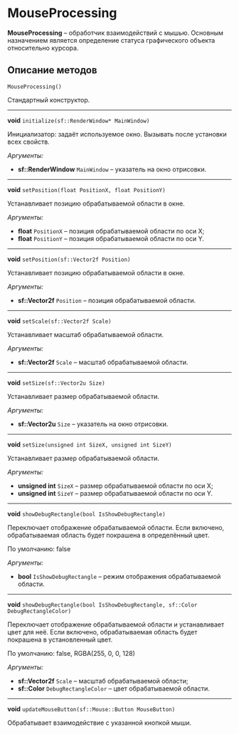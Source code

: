 # MouseProcessing
**MouseProcessing** – обработчик взаимодействий с мышью. Основным назначением является определение статуса графического объекта относительно курсора.

## Описание методов

`MouseProcessing()`

Стандартный конструктор.
___

**void** `initialize(sf::RenderWindow* MainWindow)`

Инициализатор: задаёт используемое окно. Вызывать после установки всех свойств.

 _Аргументы:_

 * **sf::RenderWindow** `MainWindow` – указатель на окно отрисовки.
___

**void** `setPosition(float PositionX, float PositionY)`

Устанавливает позицию обрабатываемой области в окне.

_Аргументы:_

* **float** `PositionX` – позиция обрабатываемой области по оси X;
* **float** `PositionY` – позиция обрабатываемой области по оси Y.
___

**void** `setPosition(sf::Vector2f Position)`

Устанавливает позицию обрабатываемой области в окне.

_Аргументы:_

* **sf::Vector2f** `Position` – позиция обрабатываемой области.
___

**void** `setScale(sf::Vector2f Scale)`

Устанавливает масштаб обрабатываемой области.

_Аргументы:_

* **sf::Vector2f** `Scale` – масштаб обрабатываемой области.
___

**void** `setSize(sf::Vector2u Size)`

Устанавливает размер обрабатываемой области.

_Аргументы:_

* **sf::Vector2u** `Size` – указатель на окно отрисовки.
___

**void** `setSize(unsigned int SizeX, unsigned int SizeY)`

Устанавливает размер обрабатываемой области.

_Аргументы:_

* **unsigned int** `SizeX` – размер обрабатываемой области по оси X;
* **unsigned int** `SizeY` – размер обрабатываемой области по оси Y.
___

**void** `showDebugRectangle(bool IsShowDebugRectangle)`

Переключает отображение обрабатываемой области. Если включено, обрабатываемая область будет покрашена в определённый цвет.

По умолчанию: false

_Аргументы:_

* **bool** `IsShowDebugRectangle` – режим отображения обрабатываемой области.

___

**void** `showDebugRectangle(bool IsShowDebugRectangle, sf::Color DebugRectangleColor)`

Переключает отображение обрабатываемой области и устанавливает цвет для неё. Если включено, обрабатываемая область будет покрашена в установленный цвет.

По умолчанию: false, RGBA(255, 0, 0, 128)

_Аргументы:_

* **sf::Vector2f** `Scale` – масштаб обрабатываемой области;
* **sf::Color** `DebugRectangleColor` – цвет обрабатываемой области.

___
		
**void** `updateMouseButton(sf::Mouse::Button MouseButton)`

Обрабатывает взаимодействие с указанной кнопкой мыши.